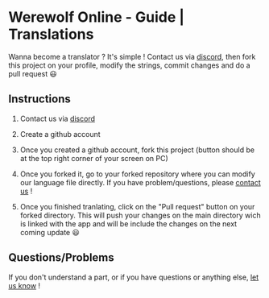 # Werewolf Online - Guide | Translations

Wanna become a translator ? It's simple ! Contact us via [discord](https://discord.gg/cWJ7kGJ), then fork this project on your profile, modify the strings, commit changes and do a pull request 😃


## Instructions
1. Contact us via [discord](https://discord.gg/cWJ7kGJ)

2. Create a github account

3. Once you created a github account, fork this project (button should be at the top right corner of your screen on PC)

4. Once you forked it, go to your forked repository where you can modify our language file directly. If you have problem/questions, please [contact us](https://discord.gg/cWJ7kGJ) !

5. Once you finished tranlating, click on the "Pull request" button on your forked directory. This will push your changes on the main directory wich is linked with the app and will be include the changes on the next coming update 😃

## Questions/Problems
If you don't understand a part, or if you have questions or anything else, [let us know](https://discord.gg/cWJ7kGJ) !

